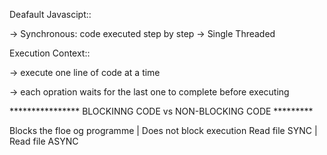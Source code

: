 Deafault Javascipt::

-> Synchronous: code executed step by step
-> Single Threaded

Execution Context::
  
-> execute one line of code at a time 

-> each opration waits for the last one   to complete before executing


**************** BLOCKINNG CODE vs NON-BLOCKING CODE *********

  Blocks the floe og programme  | Does  not block execution
  Read file SYNC                |  Read file ASYNC

